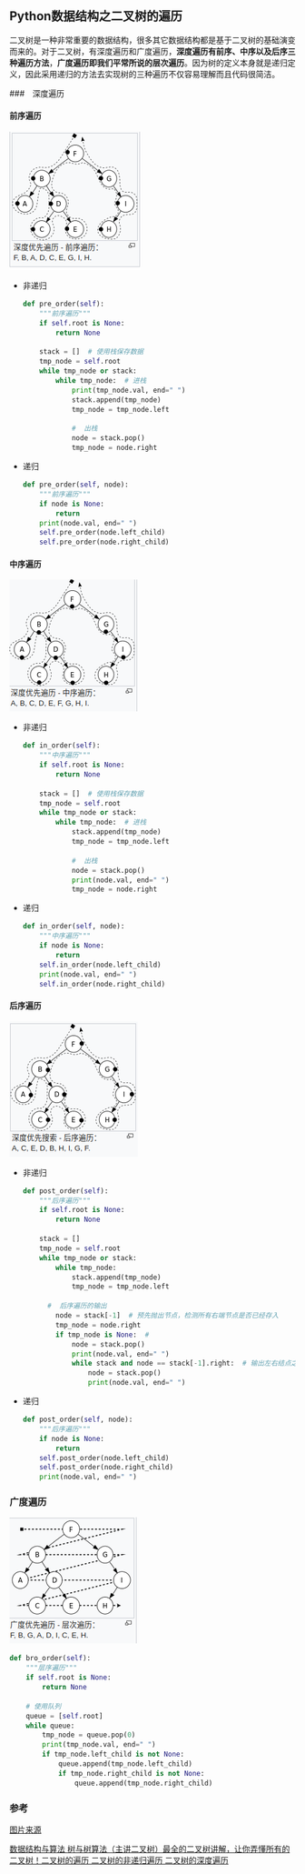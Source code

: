 ## Python数据结构之二叉树的遍历

​		二叉树是一种非常重要的数据结构，很多其它数据结构都是基于二叉树的基础演变而来的。对于二叉树，有深度遍历和广度遍历，**深度遍历有前序、中序以及后序三种遍历方法**，**广度遍历即我们平常所说的层次遍历**。因为树的定义本身就是递归定义，因此采用递归的方法去实现树的三种遍历不仅容易理解而且代码很简洁。

###　深度遍历

#### 前序遍历

![DeepinScreenshot_select-area_20200425145049](../Picture/DeepinScreenshot_select-area_20200425145049.png)

- 非递归

  ```python
  def pre_order(self):
      """前序遍历"""
      if self.root is None:
          return None
  
      stack = []  # 使用栈保存数据
      tmp_node = self.root
      while tmp_node or stack:
          while tmp_node:  # 进栈
              print(tmp_node.val, end=" ")
              stack.append(tmp_node)
              tmp_node = tmp_node.left
  
              #  出栈
              node = stack.pop()
              tmp_node = node.right
  ```

- 递归

  ```python
  def pre_order(self, node):
      """前序遍历"""
      if node is None:
          return
      print(node.val, end=" ")
      self.pre_order(node.left_child)
      self.pre_order(node.right_child)
  ```

#### 中序遍历

![DeepinScreenshot_select-area_20200425144914](../Picture/DeepinScreenshot_select-area_20200425144914.png)

- 非递归

  ```python
  def in_order(self):
      """中序遍历"""
      if self.root is None:
          return None
  
      stack = []  # 使用栈保存数据
      tmp_node = self.root
      while tmp_node or stack:
          while tmp_node:  # 进栈
              stack.append(tmp_node)
              tmp_node = tmp_node.left
  
              #  出栈
              node = stack.pop()
              print(node.val, end=" ")
              tmp_node = node.right
  ```

  

- 递归

  ```python
  def in_order(self, node):
      """中序遍历"""
      if node is None:
          return
      self.in_order(node.left_child)
      print(node.val, end=" ")
      self.in_order(node.right_child)
  ```

#### 后序遍历

![DeepinScreenshot_select-area_20200425144922](../Picture/DeepinScreenshot_select-area_20200425144922.png)

- 非递归

  ```python
  def post_order(self):
      """后序遍历"""
      if self.root is None:
          return None
  
      stack = []
      tmp_node = self.root
      while tmp_node or stack:
          while tmp_node:
              stack.append(tmp_node)
              tmp_node = tmp_node.left
  
  		#  后序遍历的输出
          node = stack[-1]  # 预先抛出节点，检测所有右端节点是否已经存入
          tmp_node = node.right
          if tmp_node is None:  #
              node = stack.pop()
              print(node.val, end=" ")
              while stack and node == stack[-1].right:  # 输出左右结点之后，输出其根节点
                  node = stack.pop()
                  print(node.val, end=" ")
  
  ```

- 递归

  ```python
  def post_order(self, node):
      """后序遍历"""
      if node is None:
          return
      self.post_order(node.left_child)
      self.post_order(node.right_child)
      print(node.val, end=" ")
  ```

### 广度遍历

![DeepinScreenshot_select-area_20200425144930](../Picture/DeepinScreenshot_select-area_20200425144930.png)

``` python
def bro_order(self):
    """层序遍历"""
    if self.root is None:
        return None

    # 使用队列
    queue = [self.root]
    while queue:
        tmp_node = queue.pop(0)
        print(tmp_node.val, end=" ")
        if tmp_node.left_child is not None:
            queue.append(tmp_node.left_child)
            if tmp_node.right_child is not None:
                queue.append(tmp_node.right_child)
```

### 参考

[图片来源]([https://zh.wikipedia.org/wiki/%E6%A0%91%E7%9A%84%E9%81%8D%E5%8E%86](https://zh.wikipedia.org/wiki/树的遍历))

[数据结构与算法 树与树算法（主讲二叉树）最全的二叉树讲解，让你弄懂所有的二叉树！二叉树的遍历 二叉树的非递归遍历 二叉树的深度遍历](https://blog.csdn.net/storyfull/article/details/102994409)


